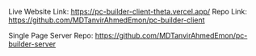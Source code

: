 Live Website Link: https://pc-builder-client-theta.vercel.app/
Repo Link: https://github.com/MDTanvirAhmedEmon/pc-builder-client

Single Page Server Repo: https://github.com/MDTanvirAhmedEmon/pc-builder-server